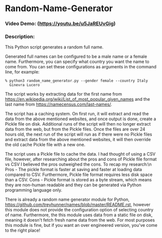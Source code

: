# Random-Name-Generator

### Video Demo:  (https://youtu.be/u5JaREUvGig)

### Description:
This Python script generates a random full name. 
  
Generated full names can be configured to be a male name or a female name. Furthermore, you can specify what country you want the name to come from. You can set these configurations as arguments in the command line, for example:

```
% python3 random_name_generator.py --gender female --country Italy
  Ginevra Lucero
```

The script works by extracting data for the first name from https://en.wikipedia.org/wiki/List_of_most_popular_given_names and the last name from https://namecensus.com/last-names/.

The script has a caching system. On first run, it will extract and read the data from the above mentioned websites, and once output is done, create a Pickle file on disk. Additional runs of the script will then no longer extract data from the web, but from the Pickle files. Once the files are over 24 hours old, the next run of the script will run as if there were no Pickle files and extract data from the above mentioned websites, it will then override the old cache Pickle file with a new one.

The script uses a Pickle file to cache the data. I had thought of using a CSV file, however, after researching about the pros and cons of Pickle file format vs CSV I believed the pros outweighed the cons. To recap my research:\n 
Pros - The pickle format is faster at saving and faster at loading data compared to CSV. Furthermore, Pickle file format requires less disk space than a CSV.
Cons - Pickle format is stored as a byte stream, which means they are non-human readable and they can be generated via Python programming language only.

There is already a random name generator module for Python, https://github.com/treyhunner/names/blob/master/README.rst, however this module does not provide the configuration option of selecting country of name. Furthermore, the this module uses data from a static file on disk, meaning it doesn't fetch fresh name data from the web. For most purposes this module is fine, but if you want an over engineered version, you've come to the right place!
